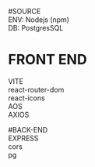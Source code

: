 #SOURCE <br/>
ENV: Nodejs (npm)<br/>
DB: PostgresSQL<br/>

# FRONT END<br/>
VITE<br/>
react-router-dom<br/>
react-icons<br/>
AOS<br/>
AXIOS<br/>

#BACK-END<br/>
EXPRESS<br/>
cors<br/>
pg<br/>
